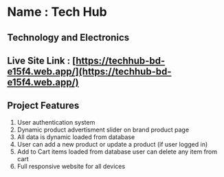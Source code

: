 # Name : Tech Hub

## Technology and Electronics

## Live Site Link : [https://techhub-bd-e15f4.web.app/](https://techhub-bd-e15f4.web.app/)

## Project Features

1. User authentication system
1. Dynamic product advertisment slider on brand product page
1. All data is dynamic loaded from database
1. User can add a new product or update a product (if user logged in)
1. Add to Cart items loaded from database user can delete any item from cart
1. Full responsive website for all devices
